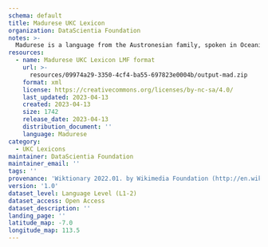 ```yaml
---
schema: default
title: Madurese UKC Lexicon
organization: DataScientia Foundation
notes: >-
  Madurese is a language from the Austronesian family, spoken in Oceania. The UKC Lexicon of Madurese is represented as a lexico-semantic network. It consists of words, word senses, synsets, as well as sense-level and synset-level relationships.
resources:
  - name: Madurese UKC Lexicon LMF format
    url: >-
      resources/09974a29-3350-4cf4-ba55-697823e0004b/output-mad.zip
    format: xml
    license: https://creativecommons.org/licenses/by-nc-sa/4.0/
    last_updated: 2023-04-13
    created: 2023-04-13
    size: 1742
    release_date: 2023-04-13
    distribution_document: ''
    language: Madurese
category:
  - UKC Lexicons
maintainer: DataScientia Foundation
maintainer_email: ''
tags: ''
provenance: 'Wiktionary 2022.01. by Wikimedia Foundation (http://en.wiktionary.org); CogNet 2.1 by Khuyagbaatar Batsuren, National University of Mongolia (http://cognet.ukc.disi.unitn.it); Princeton WordNet 2.1 by Princeton University (https://wordnet.princeton.edu)'
version: '1.0'
dataset_level: Language Level (L1-2)
dataset_access: Open Access
dataset_description: ''
landing_page: ''
latitude_map: -7.0
longitude_map: 113.5
---
```

